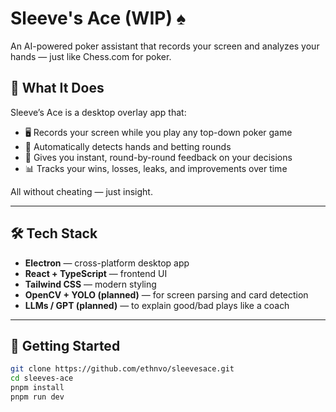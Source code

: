 # Sleeve's Ace (WIP) ♠️

An AI-powered poker assistant that records your screen and analyzes your hands — just like Chess.com for poker.

## 🧠 What It Does

Sleeve’s Ace is a desktop overlay app that:

- 🖥️ Records your screen while you play any top-down poker game
- 🤖 Automatically detects hands and betting rounds
- 💬 Gives you instant, round-by-round feedback on your decisions
- 📊 Tracks your wins, losses, leaks, and improvements over time

All without cheating — just insight.

---

## 🛠️ Tech Stack

- **Electron** — cross-platform desktop app
- **React + TypeScript** — frontend UI
- **Tailwind CSS** — modern styling
- **OpenCV + YOLO (planned)** — for screen parsing and card detection
- **LLMs / GPT (planned)** — to explain good/bad plays like a coach

---

## 🚀 Getting Started

```bash
git clone https://github.com/ethnvo/sleevesace.git
cd sleeves-ace
pnpm install
pnpm run dev
```
